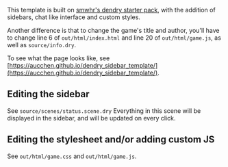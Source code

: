 This template is built on [smwhr's dendry starter pack](https://github.com/smwhr/dendry-starter-pack), with the addition of sidebars, chat like interface and custom styles. 

Another difference is that to change the game's title and author, you'll have to change line 6 of `out/html/index.html` and line 20 of `out/html/game.js`, as well as `source/info.dry`.

To see what the page looks like, see [https://aucchen.github.io/dendry_sidebar_template/](https://aucchen.github.io/dendry_sidebar_template/).

## Editing the sidebar

See `source/scenes/status.scene.dry` Everything in this scene will be displayed in the sidebar, and will be updated on every click.

## Editing the stylesheet and/or adding custom JS

See `out/html/game.css` and `out/html/game.js`.
